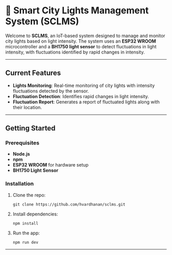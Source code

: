 # 🌆 Smart City Lights Management System (SCLMS)

Welcome to **SCLMS**, an IoT-based system designed to manage and monitor city lights based on light intensity. The system uses an **ESP32 WROOM** microcontroller and a **BH1750 light sensor** to detect fluctuations in light intensity, with fluctuations identified by rapid changes in intensity.

---

## Current Features  

- **Lights Monitoring**: Real-time monitoring of city lights with intensity fluctuations detected by the sensor.
- **Fluctuation Detection**: Identifies rapid changes in light intensity.
- **Fluctuation Report**: Generates a report of fluctuated lights along with their location.

---

## Getting Started  

### Prerequisites  
- **Node.js**  
- **npm**  
- **ESP32 WROOM** for hardware setup  
- **BH1750 Light Sensor**  

### Installation  

1. Clone the repo:  
   ```
   git clone https://github.com/hvardhanan/sclms.git
   ```
2. Install dependencies:  
   ```
   npm install
   ```
4. Run the app:  
   ```
   npm run dev
   ```

---
